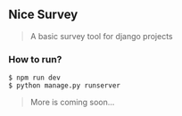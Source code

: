 ## Nice Survey
> A basic survey tool for django projects

### How to run?
`$ npm run dev`  
`$ python manage.py runserver`


> More is coming soon...